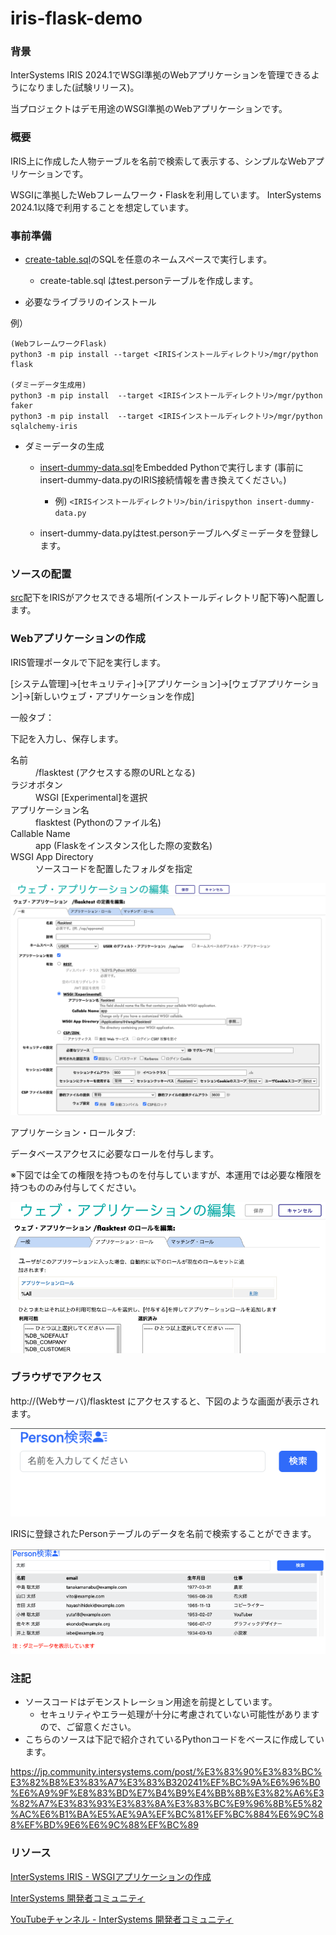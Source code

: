 # iris-flask-demo

### 背景
InterSystems IRIS 2024.1でWSGI準拠のWebアプリケーションを管理できるようになりました(試験リリース)。

当プロジェクトはデモ用途のWSGI準拠のWebアプリケーションです。

### 概要
IRIS上に作成した人物テーブルを名前で検索して表示する、シンプルなWebアプリケーションです。

WSGIに準拠したWebフレームワーク・Flaskを利用しています。
InterSystems 2024.1以降で利用することを想定しています。

### 事前準備

+ [create-table.sql](setup/create-table.sql "create-table.sql")のSQLを任意のネームスペースで実行します。

  - create-table.sql はtest.personテーブルを作成します。

+ 必要なライブラリのインストール

例）
~~~ 
(WebフレームワークFlask)
python3 -m pip install --target <IRISインストールディレクトリ>/mgr/python flask

(ダミーデータ生成用)
python3 -m pip install  --target <IRISインストールディレクトリ>/mgr/python faker
python3 -m pip install  --target <IRISインストールディレクトリ>/mgr/python sqlalchemy-iris
~~~

+ ダミーデータの生成
  + [insert-dummy-data.sql](insert-dummy-data.sql)をEmbedded Pythonで実行します (事前にinsert-dummy-data.pyのIRIS接続情報を書き換えてください。)
    + 例)  `<IRISインストールディレクトリ>/bin/irispython insert-dummy-data.py`

  + insert-dummy-data.pyはtest.personテーブルへダミーデータを登録します。

### ソースの配置

[src](src)配下をIRISがアクセスできる場所(インストールディレクトリ配下等)へ配置します。

### Webアプリケーションの作成

IRIS管理ポータルで下記を実行します。

[システム管理]→[セキュリティ]→[アプリケーション]→[ウェブアプリケーション]→[新しいウェブ・アプリケーションを作成]

一般タブ：

下記を入力し、保存します。
<dl>

<dt>名前</dt><dd>/flasktest (アクセスする際のURLとなる)</dd> 

<dt>ラジオボタン</dt><dd>WSGI [Experimental]を選択</dd>


<dt>アプリケーション名</dt> <dd>flasktest (Pythonのファイル名)</dd>
<dt>Callable Name</dt> <dd>app (Flaskをインスタンス化した際の変数名)</dd>
<dt>WSGI App Directory</dt> <dd>ソースコードを配置したフォルダを指定</dd>
</dl>

![alt text](readme-images/edit-web-app.png)

アプリケーション・ロールタブ:

データベースアクセスに必要なロールを付与します。

※下図では全ての権限を持つものを付与していますが、本運用では必要な権限を持つもののみ付与してください。

![alt text](readme-images/role.png)

### ブラウザでアクセス
http://(Webサーバ)/flasktest にアクセスすると、下図のような画面が表示されます。

![alt text](readme-images/person-search.png)

IRISに登録されたPersonテーブルのデータを名前で検索することができます。

![alt text](readme-images/result.png)

### 注記

* ソースコードはデモンストレーション用途を前提としています。
  * セキュリティやエラー処理が十分に考慮されていない可能性がありますので、ご留意ください。
* こちらのソースは下記で紹介されているPythonコードをベースに作成しています。

https://jp.community.intersystems.com/post/%E3%83%90%E3%83%BC%E3%82%B8%E3%83%A7%E3%83%B320241%EF%BC%9A%E6%96%B0%E6%A9%9F%E8%83%BD%E7%B4%B9%E4%BB%8B%E3%82%A6%E3%82%A7%E3%83%93%E3%83%8A%E3%83%BC%E9%96%8B%E5%82%AC%E6%B1%BA%E5%AE%9A%EF%BC%81%EF%BC%884%E6%9C%88%EF%BD%9E6%E6%9C%88%EF%BC%89

### リソース

[InterSystems IRIS - WSGIアプリケーションの作成](https://docs.intersystems.com/iris20241/csp/docbookj/Doc.View.cls?KEY=AWSGI)

[InterSystems 開発者コミュニティ](https://jp.community.intersystems.com/)

[YouTubeチャンネル - InterSystems 開発者コミュニティ](https://www.youtube.com/@intersystems9975)
